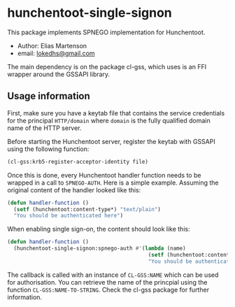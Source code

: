 hunchentoot-single-signon
=========================

This package implements SPNEGO implementation for Hunchentoot.

  - Author: Elias Martenson
  - email: lokedhs@gmail.com

The main dependency is on the package cl-gss, which uses is an FFI
wrapper around the GSSAPI library.

Usage information
-----------------

First, make sure you have a keytab file that contains the service
credentials for the principal `HTTP/domain` where `domain` is the
fully qualified domain name of the HTTP server.

Before starting the Hunchentoot server, register the keytab with
GSSAPI using the following function:

```lisp
(cl-gss:krb5-register-acceptor-identity file)
```

Once this is done, every Hunchentoot handler function needs to be
wrapped in a call to `SPNEGO-AUTH`. Here is a simple example. Assuming
the original content of the handler looked like this:

```lisp
(defun handler-function ()
  (setf (hunchentoot:content-type*) "text/plain")
  "You should be authenticated here")
```

When enabling single sign-on, the content should look like this:

```lisp
(defun handler-function ()
  (hunchentoot-single-signon:spnego-auth #'(lambda (name)
                                             (setf (hunchentoot:content-type*) "text/plain")
                                             "You should be authenticated here")))
```

The callback is called with an instance of `CL-GSS:NAME` which can be
used for authorisation. You can retrieve the name of the princpial
using the function `CL-GSS:NAME-TO-STRING`. Check the cl-gss package
for further information.
